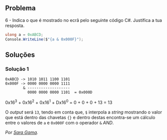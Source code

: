 ## Problema

6 - Indica o que é mostrado no ecrã pelo seguinte código C#. Justifica a tua
resposta.

```cs
ulong a = 0xABCD;
Console.WriteLine($"{a & 0x000F}");
```

## Soluções

### Solução 1

```text
0xABCD -> 1010 1011 1100 1101
0x000F -> 0000 0000 0000 1111
        & -------------------
          0000 0000 0000 1101  = 0x000D 
```

0x16<sup>3</sup> + 0x16<sup>2</sup> + 0x16<sup>1</sup> + Dx16<sup>0</sup>
= 0 + 0 + 0 + 13
= 13

O _output_ será `13`, tendo em conta que, `$` interpola a _string_ mostrando o 
valor que está dentro das chavetas `{}` e dentro destas encontra-se 
um cálculo entre o valores de `a` e `0x000F` com o operador `&` _AND_.

*Por [Sara Gama](https://github.com/serapinta).*